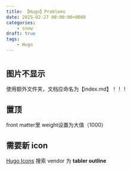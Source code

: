 ```yaml
---
title: 【Hugo】Problems
date: 2025-02-27 00:00:00+0000
categories: 
    - snow
draft: true
tags:
    - Hugo
---
```

# 

## 图片不显示
使用额外文件夹，文档应命名为【index.md】！！！
## 置顶
front matter里 weight设置为大值（1000）
## 需要新 icon 
[Hugo Icons](https://icons.hugomods.com/) 搜索
vendor 为 **tabler outline**
